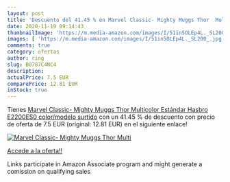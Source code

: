 ```yaml
---
layout: post
title: 'Descuento del 41.45 % en Marvel Classic- Mighty Muggs Thor  Multi'
date: 2020-11-19 09:14:43
thumbnailImage: 'https://m.media-amazon.com/images/I/51in5OLEp4L._SL200_.jpg'
images: [ 'https://m.media-amazon.com/images/I/51in5OLEp4L._SL200_.jpg' ]
comments: true
category: ofertas
author: ring
slug: B0787C4NC4
description:
actualPrice: 7.5 EUR
comparePrice: 12.81 EUR
inStock: true
---
```


Tienes [Marvel Classic- Mighty Muggs Thor  Multicolor  Estándar  Hasbro E2200ES0    color/modelo surtido](https://www.amazon.es/dp/B0787C4NC4/?tag=tolees-21) con un 41.45 % de descuento con precio de oferta de 7.5 EUR (original: 12.81 EUR) en el siguiente enlace!

[![Marvel Classic- Mighty Muggs Thor  Multi](https://m.media-amazon.com/images/I/51in5OLEp4L._SL200_.jpg)](https://www.amazon.es/dp/B0787C4NC4/?tag=tolees-21)

[Accede a la oferta!!](https://www.amazon.es/dp/B0787C4NC4/?tag=tolees-21)

Links participate in Amazon Associate program and might generate a comission on qualifying sales


